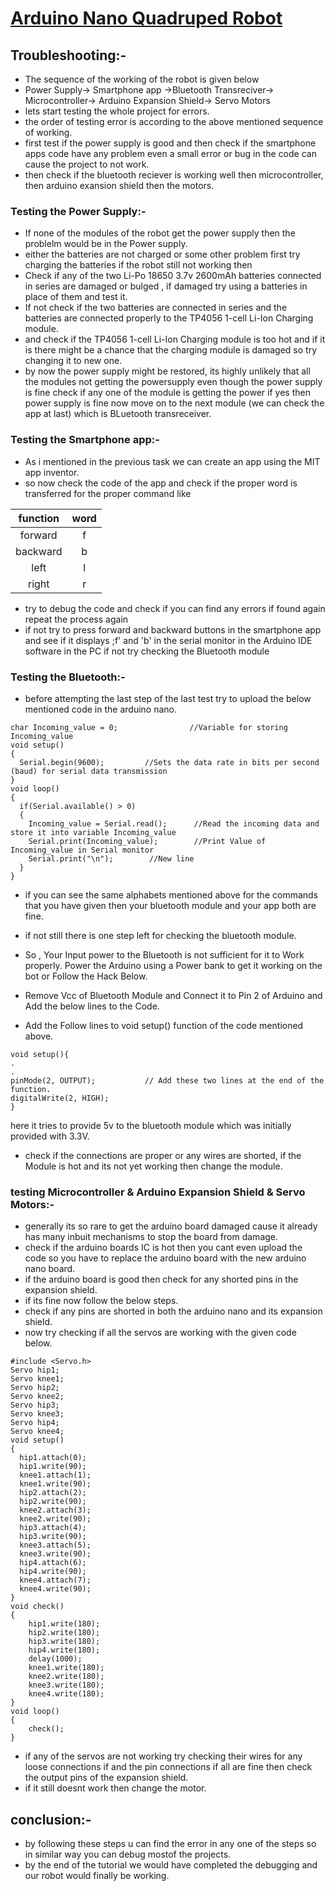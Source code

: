 # [Arduino Nano Quadruped Robot](https://www.instructables.com/Arduino-Nano-Quadruped-Robot/)
## Troubleshooting:-
- The sequence of the working of the robot is given below
- Power Supply-> Smartphone app ->Bluetooth Transreciver-> Microcontroller-> Arduino Expansion Shield-> Servo Motors
- lets start testing the whole project for errors.
- the order of testing error is according to the above mentioned sequence of working.
- first test if the power supply is good and then check if the smartphone apps code have any problem even a small error or bug in the code can cause the project to not work.
- then check if the bluetooth reciever is working well then microcontroller, then arduino exansion shield then the motors.
### Testing the Power Supply:-
- If none of the modules of the robot get the power supply then the problelm would be in the Power supply. 
- either the batteries are not charged or some other problem first try charging the batteries if the robot still not working then
- Check if any of the two Li-Po 18650 3.7v 2600mAh batteries connected in series are damaged or bulged , if damaged try using a batteries in place of them and test it.
- If not check if the two batteries are connected in series and the batteries are connected properly to the TP4056 1-cell Li-Ion Charging module.
- and check if the TP4056 1-cell Li-Ion Charging module is too hot and if it is there might be a chance that the charging module is damaged so try changing it to new one.
- by now the power supply might be  restored, its highly unlikely that all the modules not getting the powersupply even though the power supply is fine check if any one of the module is getting the power if yes then power supply is fine now move on to the next module (we can check the app at last) which is BLuetooth transreceiver.
### Testing the Smartphone app:-
- As i mentioned in the previous task we can create an app using the MIT app inventor. 
- so now check the code of the app and check if the proper word is transferred for the proper command like

| function | word |
| :---: |:---:|
| forward | f |
| backward | b |
| left | l |
| right | r |
- try to debug the code and check if you can find any errors if found again repeat the process again
- if not try to press forward and backward buttons in the smartphone app and see if it displays ;f' and 'b' in the serial monitor in the Arduino IDE software in the PC if not try checking the Bluetooth module
### Testing the Bluetooth:- 
- before attempting the last step of the last test try to upload the below mentioned code in the arduino nano. 

```
char Incoming_value = 0;                //Variable for storing Incoming_value
void setup() 
{
  Serial.begin(9600);         //Sets the data rate in bits per second (baud) for serial data transmission
}
void loop()
{
  if(Serial.available() > 0)  
  {
    Incoming_value = Serial.read();      //Read the incoming data and store it into variable Incoming_value
    Serial.print(Incoming_value);        //Print Value of Incoming_value in Serial monitor
    Serial.print("\n");        //New line 
  }                            
} 
```
- if you can see the same alphabets mentioned above for the commands that you have given then your bluetooth module and your app both are fine.
- if not still there is one step left for checking the bluetooth module.

- So , Your Input power to the Bluetooth is not sufficient for it to Work properly. Power the Arduino using a Power bank to get it working on the bot or Follow the Hack Below.

- Remove Vcc of Bluetooth Module and Connect it to Pin 2 of Arduino and Add the below lines to the Code.

- Add the Follow lines to void setup() function of the code mentioned above.

```
void setup(){
.
.
pinMode(2, OUTPUT);           // Add these two lines at the end of the function.
digitalWrite(2, HIGH);
}

```
here it tries to provide 5v to the bluetooth module which was initially provided with 3.3V.
- check if the connections are proper or any wires are shorted, if the Module is hot and its not yet working then change the module.
### testing Microcontroller & Arduino Expansion Shield & Servo Motors:-
- generally its so rare to get the arduino board damaged cause it already has many inbuit mechanisms to stop the board from damage.
- check if the arduino boards IC is hot then you cant even upload the code so you have to replace the arduino board with the new arduino nano board.
- if the arduino board is good then check for any shorted pins in the expansion shield.
- if its fine now follow the below steps.
- check if any pins are shorted in both the arduino nano and its expansion shield.
- now try checking if all the servos are working with the given code below.

```
#include <Servo.h>
Servo hip1;
Servo knee1;
Servo hip2;
Servo knee2;
Servo hip3;
Servo knee3;
Servo hip4;
Servo knee4;
void setup()
{
  hip1.attach(0);
  hip1.write(90);
  knee1.attach(1);
  knee1.write(90);
  hip2.attach(2);
  hip2.write(90);
  knee2.attach(3);
  knee2.write(90);
  hip3.attach(4);
  hip3.write(90);
  knee3.attach(5);
  knee3.write(90);
  hip4.attach(6);
  hip4.write(90);
  knee4.attach(7);
  knee4.write(90);
}
void check()
{
    hip1.write(180);
    hip2.write(180);
    hip3.write(180);
    hip4.write(180);
    delay(1000);
    knee1.write(180);
    knee2.write(180);
    knee3.write(180);
    knee4.write(180);
}
void loop()
{
    check();
}

```

- if any of the servos are not working try checking their wires for any loose connections if and the pin connections if all are fine then check the output pins of the expansion shield.
- if it still doesnt work then change the motor.
## conclusion:-
- by following these steps u can find the error in any one of the steps so in similar way you can debug mostof the projects.
- by the end of the tutorial we would have completed the debugging and our robot would finally be working.
